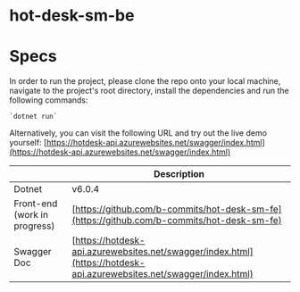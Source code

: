 # hot-desk-sm-be

# Specs

In order to run the project, please clone the repo onto your local machine, navigate to the project's root directory, install the dependencies and run the following commands:

    `dotnet run`

Alternatively, you can visit the following URL and try out the live demo yourself:
[https://hotdesk-api.azurewebsites.net/swagger/index.html](https://hotdesk-api.azurewebsites.net/swagger/index.html)

|                  | Description                                     |
| ---------------- | ----------------------------------------------- |
| Dotnet           | v6.0.4                                          |
| Front-end (work in progress)       | [https://github.com/b-commits/hot-desk-sm-fe](https://github.com/b-commits/hot-desk-sm-fe) |
| Swagger Doc      | [https://hotdesk-api.azurewebsites.net/swagger/index.html](https://hotdesk-api.azurewebsites.net/swagger/index.html) |
